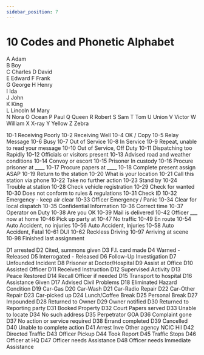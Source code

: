 ```yaml
---
sidebar_position: 7
---
```


# 10 Codes and Phonetic Alphabet


A Adam   
B Boy    
C Charles
D David  
E Edward 
F Frank  
G George 
H Henry  
I Ida    
J John   
K King   
L Lincoln
M Mary   
N Nora
O Ocean
P Paul
Q Queen
R Robert
S Sam
T Tom
U Union
V Victor
W William
X X-ray
Y Yellow
Z Zebra

10-1 Receiving Poorly
10-2 Receiving Well
10-4 OK / Copy
10-5 Relay Message
10-6 Busy
10-7 Out of Service
10-8 In Service
10-9 Repeat, unable to read your message
10-10 Out of Service, Off Duty
10-11 Dispatching too Rapidly
10-12 Officials or visitors present
10-13 Advised road and weather conditions
10-14 Convoy or escort
10-15 Prisoner In custody
10-16 Procure prisoner at ____
10-17 Procure papers at ____
10-18 Complete present assign ASAP
10-19 Return to the station
10-20 What is your location
10-21 Call this station via phone
10-22 Take no further action
10-23 Stand by
10-24 Trouble at station
10-28 Check vehicle registration
10-29 Check for wanted
10-30 Does not conform to rules & regulations
10-31 Check ID
10-32 Emergency - keep air clear
10-33 Officer Emergency / Panic
10-34 Clear for local dispatch
10-35 Confidential Information
10-36 Correct time
10-37 Operator on Duty
10-38 Are you OK
10-39 Mail is delivered
10-42 Officer ___ now at home
10-46 Pick up party at
10-47 No traffic
10-49 En route
10-54 Auto Accident, no injuries
10-56 Auto Accident, Injuries
10-58 Auto Accident, Fatal
10-61 DUI
10-62 Reckless Driving
10-97 Arriving at scene
10-98 Finished last assignment

D1 arrested
D2 Cited, summons given
D3 F.I. card made
D4 Warned - Released
D5 Interrogated - Released
D6 Follow-Up Investigation
D7 Unfounded Incident
D8 Prisoner at Doctor/Hospital
D9 Assist at Office
D10 Assisted Officer
D11 Received Instruction
D12 Supervised Activity
D13 Peace Restored
D14 Recall Officer if needed
D15 Transport to hospital
D16 Assistance Given
D17 Advised Civil Problems
D18 Eliminated Hazard Condition
D19 Car-Gas
D20 Car-Wash
D21 Car-Radio Repair
D22 Car-Other Repair
D23 Car-picked up
D24 Lunch/Coffee Break
D25 Personal Break
D27 Impounded
D28 Returned to Owner
D29 Owner notified
D30 Returned to Reporting party
D31 Booked Property
D32 Court Papers served
D33 Unable to locate
D34 No such address
D35 Perpetrator GOA
D36 Complaint gone
D37 No action or service required
D38 Errand completed
D39 Cancelled
D40 Unable to complete action
D41 Arrest Inve Other agency NCIC Hil
D42 Directed Traffic
D43 Officer Pickup
D44 Took Report
D45 Traffic Stops
D46 Officer at HQ
D47 Officer needs Assistance
D48 Officer needs Immediate Assistance